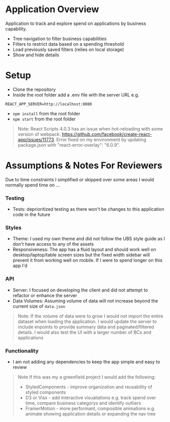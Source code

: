 # Application Overview
Application to track and explore spend on applications by business capability.
- Tree navigation to filter business capabilities
- Filters to restrict data based on a spending threshold
- Load previously saved filters (relies on local storage)
- Show and hide details

# Setup
- Clone the repository
- Inside the root folder add a .env file with the server URL e.g.
```
REACT_APP_SERVER=http://localhost:8080
```
- `npm install` from the root folder
- `npm start` from the root folder

> Note: React Scripts 4.0.3 has an issue when hot-reloading with some version of webpack. https://github.com/facebook/create-react-app/issues/11773. Error fixed on my environment by updating package.json with "react-error-overlay": "6.0.9".  

# Assumptions & Notes For Reviewers

Due to time constraints I simplified or skipped over some areas I would normally spend time on ...

### Testing
- Tests: deprioritized testing as there won't be changes to this application code in the future

### Styles
- Theme: I used my own theme and did not follow the UBS style guide as I don't have access to any of the assets
- Responsiveness: The app has a fluid layout and should work well on desktop/laptop/table screen sizes but the fixed width sidebar will prevent it from working well on mobile. If I were to spend longer on this app I'd  

### API
- Server: I focused on developing the client and did not attempt to refactor or enhance the server
- Data Volumes: Assuming volume of data will not increase beyond the current size of `data.json`
> Note: If the volume of data were to grow I would not import the entire dataset when loading the application. I would update the server to include enpoints to provide summary data and paginated/filtered details. I would also test the UI with a larger number of BCs and applications

### Functionality
- I am not adding any dependencies to keep the app simple and easy to review
> Note If this was my a greenfield project I would add the following:
>  - StyledComponents - improve organization and reusability of styled components
>  - D3 or Visx - add interactive visualiations e.g. track spend over time, compare business categorys and identify outliers
>  - FramerMotion - more performant, composible animations e.g. animate showing application details or expanding the nav tree